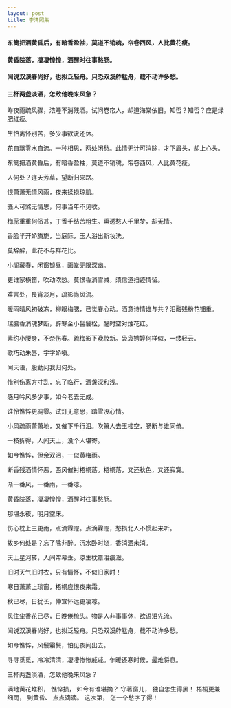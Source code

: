 ```yaml
---
layout: post
title: 李清照集
---
```

#### 东篱把酒黄昏后，有暗香盈袖，莫道不销魂，帘卷西风，人比黄花瘦。
#### 黄昏院落，凄凄惶惶，酒醒时往事愁肠。
#### 闻说双溪春尚好，也拟泛轻舟。只恐双溪舴艋舟，载不动许多愁。
#### 三杯两盏淡酒，怎敌他晚来风急？
<!-- more -->
昨夜雨疏风骤，浓睡不消残酒。试问卷帘人，却道海棠依旧。知否？知否？应是绿肥红瘦。               

生怕离怀别苦，多少事欲说还休。               

花自飘零水自流。一种相思，两处闲愁。此情无计可消除，才下眉头，却上心头。               

东篱把酒黄昏后，有暗香盈袖，莫道不销魂，帘卷西风，人比黄花瘦。               

人何处？连天芳草，望断归来路。               

恨萧萧无情风雨，夜来揉损琼肌。               

骚人可煞无情思，何事当年不见收。               

梅蕊重重何俗甚，丁香千结苦粗生。熏透愁人千里梦，却无情。               

香脸半开娇旖旎，当庭际，玉人浴出新妆洗。               

莫辞醉，此花不与群花比。               

小阁藏春，闲窗锁昼，画堂无限深幽。               

更谁家横笛，吹动浓愁。莫恨香消雪减，须信道扫迹情留。               

难言处，良宵淡月，疏影尚风流。               

暖雨晴风初破冻，柳眼梅腮，已觉春心动。酒意诗情谁与共？泪融残粉花钿重。               

瑞脑香消魂梦断，辟寒金小髻鬟松，醒时空对烛花红。               

素约小腰身，不奈伤春。疏梅影下晚妆新。袅袅娉婷何样似，一缕轻云。               

歌巧动朱唇，字字娇嗔。               

闻天语，殷勤问我归何处。               

惜别伤离方寸乱，忘了临行，酒盏深和浅。               

感月吟风多少事，如今老去无成。               

谁怜憔悴更凋零。试灯无意思，踏雪没心情。               

小风疏雨萧萧地，又催下千行泪。吹箫人去玉楼空，肠断与谁同倚。               

一枝折得，人间天上，没个人堪寄。               

如今憔悴，但余双泪，一似黄梅雨。               

断香残酒情怀恶，西风催衬梧桐落。梧桐落，又还秋色，又还寂寞。               

渐一番风，一番雨，一番凉。               

黄昏院落，凄凄惶惶，酒醒时往事愁肠。               

那堪永夜，明月空床。               

伤心枕上三更雨，点滴霖霪。点滴霖霪，愁损北人不惯起来听。               

故乡何处是？忘了除非醉。沉水卧时烧，香消酒未消。               

天上星河转，人间帘幕垂。凉生枕簟泪痕滋。               

旧时天气旧时衣，只有情怀，不似旧家时！               

寒日萧萧上琐窗，梧桐应恨夜来霜。               

秋已尽，日犹长，仲宣怀远更凄凉。               

风住尘香花已尽，日晚倦梳头。物是人非事事休，欲语泪先流。               

闻说双溪春尚好，也拟泛轻舟。只恐双溪舴艋舟，载不动许多愁。               

如今憔悴，风鬟霜鬓，怕见夜间出去。               

寻寻觅觅，冷冷清清，凄凄惨惨戚戚。乍暖还寒时候，最难将息。               

三杯两盏淡酒，怎敌他晚来风急？               

满地黄花堆积， 憔悴损， 如今有谁堪摘？ 守著窗儿， 独自怎生得黑！ 梧桐更兼细雨， 到黄昏、 点点滴滴。 这次第， 怎一个愁字了得！
